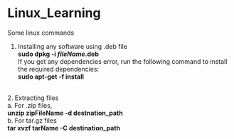 # Linux_Learning
Some linux commands

1. Installing any software using .deb file<br>
  **sudo dpkg -i *fileName*.deb**<br>
  If you get any dependencies error, run the following command to install the required dependencies:
<br>**sudo apt-get -f install**
<br>
2. Extracting files <br>
   a. For .zip files, <br>
       <b>unzip zipFileName -d destnation_path</b> <br>
   b. For tar.gz files <br>
      <b>tar xvzf tarName -C destination_path</b> <br>
